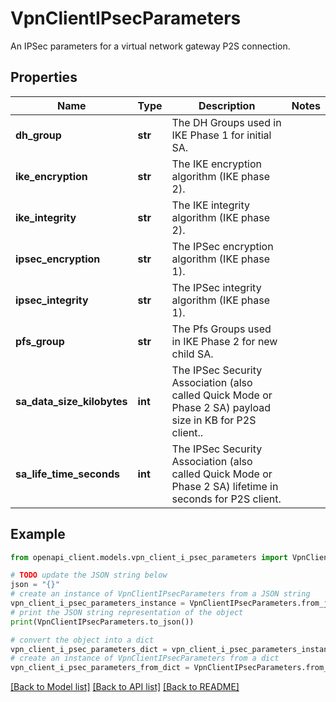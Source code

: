 # VpnClientIPsecParameters

An IPSec parameters for a virtual network gateway P2S connection.

## Properties

Name | Type | Description | Notes
------------ | ------------- | ------------- | -------------
**dh_group** | **str** | The DH Groups used in IKE Phase 1 for initial SA. | 
**ike_encryption** | **str** | The IKE encryption algorithm (IKE phase 2). | 
**ike_integrity** | **str** | The IKE integrity algorithm (IKE phase 2). | 
**ipsec_encryption** | **str** | The IPSec encryption algorithm (IKE phase 1). | 
**ipsec_integrity** | **str** | The IPSec integrity algorithm (IKE phase 1). | 
**pfs_group** | **str** | The Pfs Groups used in IKE Phase 2 for new child SA. | 
**sa_data_size_kilobytes** | **int** | The IPSec Security Association (also called Quick Mode or Phase 2 SA) payload size in KB for P2S client.. | 
**sa_life_time_seconds** | **int** | The IPSec Security Association (also called Quick Mode or Phase 2 SA) lifetime in seconds for P2S client. | 

## Example

```python
from openapi_client.models.vpn_client_i_psec_parameters import VpnClientIPsecParameters

# TODO update the JSON string below
json = "{}"
# create an instance of VpnClientIPsecParameters from a JSON string
vpn_client_i_psec_parameters_instance = VpnClientIPsecParameters.from_json(json)
# print the JSON string representation of the object
print(VpnClientIPsecParameters.to_json())

# convert the object into a dict
vpn_client_i_psec_parameters_dict = vpn_client_i_psec_parameters_instance.to_dict()
# create an instance of VpnClientIPsecParameters from a dict
vpn_client_i_psec_parameters_from_dict = VpnClientIPsecParameters.from_dict(vpn_client_i_psec_parameters_dict)
```
[[Back to Model list]](../README.md#documentation-for-models) [[Back to API list]](../README.md#documentation-for-api-endpoints) [[Back to README]](../README.md)


